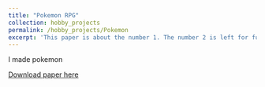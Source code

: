 ```yaml
---
title: "Pokemon RPG"
collection: hobby_projects
permalink: /hobby_projects/Pokemon
excerpt: 'This paper is about the number 1. The number 2 is left for future work.'
---
```

I made pokemon

[Download paper here](http://academicpages.github.io/files/paper1.pdf)